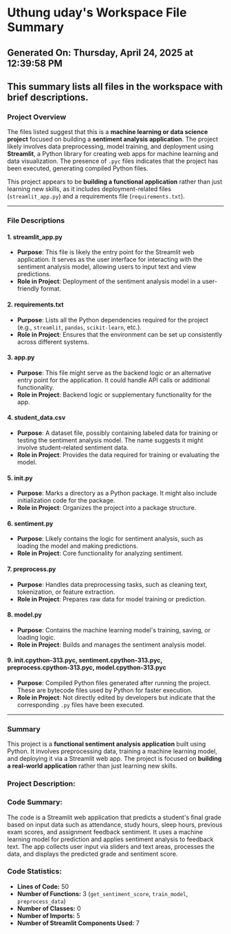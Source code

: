 # Uthung uday's Workspace File Summary
## Generated On: Thursday, April 24, 2025 at 12:39:58 PM
This summary lists all files in the workspace with brief descriptions.
---
### Project Overview
The files listed suggest that this is a **machine learning or data science project** focused on building a **sentiment analysis application**. The project likely involves data preprocessing, model training, and deployment using **Streamlit**, a Python library for creating web apps for machine learning and data visualization. The presence of `.pyc` files indicates that the project has been executed, generating compiled Python files.

This project appears to be **building a functional application** rather than just learning new skills, as it includes deployment-related files (`streamlit_app.py`) and a requirements file (`requirements.txt`).

---

### File Descriptions

#### 1. **streamlit_app.py**
   - **Purpose**: This file is likely the entry point for the Streamlit web application. It serves as the user interface for interacting with the sentiment analysis model, allowing users to input text and view predictions.
   - **Role in Project**: Deployment of the sentiment analysis model in a user-friendly format.

#### 2. **requirements.txt**
   - **Purpose**: Lists all the Python dependencies required for the project (e.g., `streamlit`, `pandas`, `scikit-learn`, etc.).
   - **Role in Project**: Ensures that the environment can be set up consistently across different systems.

#### 3. **app.py**
   - **Purpose**: This file might serve as the backend logic or an alternative entry point for the application. It could handle API calls or additional functionality.
   - **Role in Project**: Backend logic or supplementary functionality for the app.

#### 4. **student_data.csv**
   - **Purpose**: A dataset file, possibly containing labeled data for training or testing the sentiment analysis model. The name suggests it might involve student-related sentiment data.
   - **Role in Project**: Provides the data required for training or evaluating the model.

#### 5. **__init__.py**
   - **Purpose**: Marks a directory as a Python package. It might also include initialization code for the package.
   - **Role in Project**: Organizes the project into a package structure.

#### 6. **sentiment.py**
   - **Purpose**: Likely contains the logic for sentiment analysis, such as loading the model and making predictions.
   - **Role in Project**: Core functionality for analyzing sentiment.

#### 7. **preprocess.py**
   - **Purpose**: Handles data preprocessing tasks, such as cleaning text, tokenization, or feature extraction.
   - **Role in Project**: Prepares raw data for model training or prediction.

#### 8. **model.py**
   - **Purpose**: Contains the machine learning model's training, saving, or loading logic.
   - **Role in Project**: Builds and manages the sentiment analysis model.

#### 9. **__init__.cpython-313.pyc**, **sentiment.cpython-313.pyc**, **preprocess.cpython-313.pyc**, **model.cpython-313.pyc**
   - **Purpose**: Compiled Python files generated after running the project. These are bytecode files used by Python for faster execution.
   - **Role in Project**: Not directly edited by developers but indicate that the corresponding `.py` files have been executed.

---

### Summary
This project is a **functional sentiment analysis application** built using Python. It involves preprocessing data, training a machine learning model, and deploying it via a Streamlit web app. The project is focused on **building a real-world application** rather than just learning new skills. 
### Project Description:
 ### Code Summary:
The code is a Streamlit web application that predicts a student's final grade based on input data such as attendance, study hours, sleep hours, previous exam scores, and assignment feedback sentiment. It uses a machine learning model for prediction and applies sentiment analysis to feedback text. The app collects user input via sliders and text areas, processes the data, and displays the predicted grade and sentiment score.

### Code Statistics:
- **Lines of Code:** 50  
- **Number of Functions:** 3 (`get_sentiment_score`, `train_model`, `preprocess_data`)  
- **Number of Classes:** 0  
- **Number of Imports:** 5  
- **Number of Streamlit Components Used:** 7
